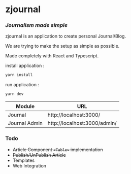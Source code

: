 # zjournal
### _Journalism made simple_
zjournal is an application to create personal Journal/Blog.

We are trying to make the setup as simple as possible.

Made completely with React and Typescript.

install application : 
```sh
yarn install
```
run application : 
```sh
yarn dev
```

| Module | URL |
| ------ | ------ |
| Journal | http://localhost:3000/ |
| Journal Admin |  http://localhost:3000/admin/|

### Todo
- ~~Article Component ```<Table>``` implementation~~
- ~~Publish/UnPublish Article~~
- Templates
- Web Integration
